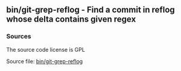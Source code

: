 ## bin/git-grep-reflog - Find a commit in reflog whose delta contains given regex


### Sources
<a href="#sources"></a>
The source code license is GPL

Source file: [bin/git-grep-reflog](/bin/git-grep-reflog)

